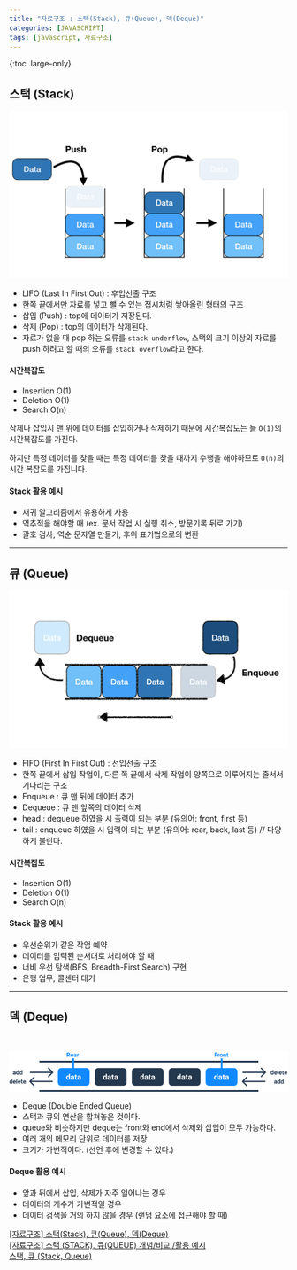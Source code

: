 ```yaml
---
title: "자료구조 : 스택(Stack), 큐(Queue), 덱(Deque)"
categories: [JAVASCRIPT]
tags: [javascript, 자료구조]
---
```


{:toc .large-only}

## 스택 (Stack)

<img src="/assets/img/blog/stack-queue-deque_01.png">

- LIFO (Last In First Out) : 후입선출 구조
- 한쪽 끝에서만 자료를 넣고 뺄 수 있는 접시처럼 쌓아올린 형태의 구조
- 삽입 (Push) : top에 데이터가 저장된다.
- 삭제 (Pop) : top의 데이터가 삭제된다.
- 자료가 없을 때 pop 하는 오류를 `stack underflow`, 스택의 크기 이상의 자료를 push 하려고 할 때의 오류를 `stack overflow`라고 한다.

#### 시간복잡도

- Insertion O(1)
- Deletion O(1)
- Search O(n)

삭제나 삽입시 맨 위에 데이터를 삽입하거나 삭제하기 때문에 시간복잡도는 늘 `O(1)`의 시간복잡도를 가진다.

하지만 특정 데이터를 찾을 때는 특정 데이터를 찾을 때까지 수행을 해야하므로 `O(n)`의 시간 복잡도를 가집니다.

#### Stack 활용 예시

- 재귀 알고리즘에서 유용하게 사용
- 역추적을 해야할 때 (ex. 문서 작업 시 실행 취소, 방문기록 뒤로 가기)
- 괄호 검사, 역순 문자열 만들기, 후위 표기법으로의 변환

---

## 큐 (Queue)

<img src="/assets/img/blog/stack-queue-deque_02.png">

- FIFO (First In First Out) : 선입선출 구조
- 한쪽 끝에서 삽입 작업이, 다른 쪽 끝에서 삭제 작업이 양쪽으로 이루어지는 줄서서 기다리는 구조
- Enqueue : 큐 맨 뒤에 데이터 추가
- Dequeue : 큐 맨 앞쪽의 데이터 삭제
- head : dequeue 하였을 시 출력이 되는 부분 (유의어: front, first 등)
- tail : enqueue 하였을 시 입력이 되는 부분 (유의어: rear, back, last 등) // 다양하게 불린다.

#### 시간복잡도

- Insertion O(1)
- Deletion O(1)
- Search O(n)

#### Stack 활용 예시

- 우선순위가 같은 작업 예약
- 데이터를 입력된 순서대로 처리해야 할 때
- 너비 우선 탐색(BFS, Breadth-First Search) 구현
- 은행 업무, 콜센터 대기

---

## 덱 (Deque)

<br/>

<img src="/assets/img/blog/stack-queue-deque_03.png"><br/>

- Deque (Double Ended Queue)
- 스택과 큐의 연산을 합쳐놓은 것이다.
- queue와 비슷하지만 deque는 front와 end에서 삭제와 삽입이 모두 가능하다.
- 여러 개의 메모리 단위로 데이터를 저장
- 크기가 가변적이다. (선언 후에 변경할 수 있다.)

#### Deque 활용 예시

- 앞과 뒤에서 삽입, 삭제가 자주 일어나는 경우
- 데이터의 개수가 가변적일 경우
- 데이터 검색을 거의 하지 않을 경우 (랜덤 요소에 접근해야 할 때)

[[자료구조] 스택(Stack), 큐(Queue), 덱(Deque)](https://velog.io/@choiiis/%EC%9E%90%EB%A3%8C%EA%B5%AC%EC%A1%B0-%EC%8A%A4%ED%83%9DStack%EA%B3%BC-%ED%81%90Queue)<br/>
[[자료구조] 스택 (STACK), 큐(QUEUE) 개념/비교 /활용 예시](https://devuna.tistory.com/22)<br/>
[스택, 큐 (Stack, Queue)](https://velog.io/@sbinha/%EC%8A%A4%ED%83%9D-%ED%81%90)
